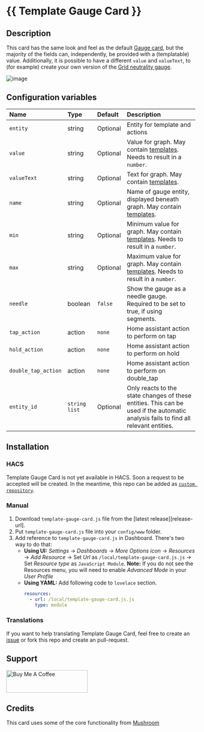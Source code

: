 # {{ Template Gauge Card }}

## Description

This card has the same look and feel as the default [Gauge card](https://www.home-assistant.io/dashboards/gauge/), but the majority of the fields can, independently, be provided with a (templatable) value. Additionally, it is possible to have a different `value` and `valueText`, to (for example) create your own version of the [Grid neutrality gauge](https://www.home-assistant.io/dashboards/energy/#grid-neutrality-gauge).

![image](https://github.com/user-attachments/assets/ccefe63d-6cdc-448f-97a8-98b32e926ff0)

## Configuration variables

| Name                  | Type            | Default  | Description                                                                                                                                    |
| :-------------------- | :-------------- | :------- | :--------------------------------------------------------------------------------------------------------------------------------------------- |
| `entity`              | string          | Optional | Entity for template and actions                                                                                                                |
| `value`               | string          | Optional | Value for graph. May contain [templates](https://www.home-assistant.io/docs/configuration/templating/). Needs to result in a `number`.         |
| `valueText`           | string          | Optional | Text for graph. May contain [templates](https://www.home-assistant.io/docs/configuration/templating/).                                         |
| `name`                | string          | Optional | Name of gauge entity, displayed beneath graph. May contain [templates](https://www.home-assistant.io/docs/configuration/templating/).          |
| `min`                 | string          | Optional | Minimum value for graph. May contain [templates](https://www.home-assistant.io/docs/configuration/templating/). Needs to result in a `number`. |
| `max`                 | string          | Optional | Maximum value for graph. May contain [templates](https://www.home-assistant.io/docs/configuration/templating/). Needs to result in a `number`. |
| `needle`              | boolean         | `false`  | Show the gauge as a needle gauge. Required to be set to true, if using segments.                                                               |
| `tap_action`          | action          | `none`   | Home assistant action to perform on tap                                                                                                        |
| `hold_action`         | action          | `none`   | Home assistant action to perform on hold                                                                                                       |
| `double_tap_action`   | action          | `none`   | Home assistant action to perform on double_tap                                                                                                 |
| `entity_id`           | `string` `list` | Optional | Only reacts to the state changes of these entities. This can be used if the automatic analysis fails to find all relevant entities.            |

## Installation

### HACS

Template Gauge Card is not yet available in HACS. Soon a request to be accepted will be created.  In the meantime, this repo can be added as [`custom repository`](https://www.hacs.xyz/docs/faq/custom_repositories/).


### Manual

1. Download `template-gauge-card.js` file from the [latest release][release-url].
2. Put `template-gauge-card.js` file into your `config/www` folder.
3. Add reference to `template-gauge-card.js` in Dashboard. There's two way to do that:
   - **Using UI:** _Settings_ → _Dashboards_ → _More Options icon_ → _Resources_ → _Add Resource_ → Set _Url_ as `/local/template-gauge-card.js.js` → Set _Resource type_ as `JavaScript Module`.
     **Note:** If you do not see the Resources menu, you will need to enable _Advanced Mode_ in your _User Profile_
   - **Using YAML:** Add following code to `lovelace` section.
     ```yaml
     resources:
       - url: /local/template-gauge-card.js.js
         type: module
     ```

### Translations

If you want to help translating Template Gauge Card, feel free to create an [issue](https://github.com/benjamin-dcs/template-gauge-card/issues) or fork this repo and create an pull-request.


## Support
<a href="https://www.buymeacoffee.com/benjamindcs" target="_blank"><img src="https://cdn.buymeacoffee.com/buttons/v2/default-yellow.png" alt="Buy Me A Coffee" style="height: 60px !important;width: 217px !important;" ></a>


## Credits

This card uses some of the core functionality from [Mushroom](https://github.com/piitaya/lovelace-mushroom/)
